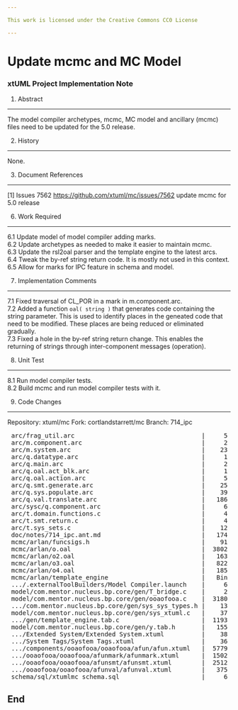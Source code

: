 ```yaml
---

This work is licensed under the Creative Commons CC0 License

---
```


# Update mcmc and MC Model
### xtUML Project Implementation Note  


1.  Abstract
------------
The model compiler archetypes, mcmc, MC model and ancillary (mcmc)
files need to be updated for the 5.0 release.

2.  History
-----------
None.

3.  Document References
-----------------------
[1] Issues 7562 <https://github.com/xtuml/mc/issues/7562>
    update mcmc for 5.0 release

6. Work Required
----------------
6.1     Update model of model compiler adding marks.  
6.2     Update archetypes as needed to make it easier to maintain mcmc.  
6.3     Update the rsl2oal parser and the template engine to the latest arcs.  
6.4     Tweak the by-ref string return code.  It is mostly not used in this
        context.  
6.5     Allow for marks for IPC feature in schema and model.  

7. Implementation Comments
--------------------------
7.1 Fixed traversal of CL_POR in a mark in m.component.arc.  
7.2 Added a function `oal( string )` that generates code containing the
    string parameter.  This is used to identify places in the geneated
    code that need to be modified.  These places are being reduced or
    eliminated gradually.  
7.3 Fixed a hole in the by-ref string return change.  This enables
    the returning of strings through inter-component messages (operation).  

8. Unit Test
------------
8.1 Run model compiler tests.  
8.2 Build mcmc and run model compiler tests with it.  

9. Code Changes
---------------
Repository:  xtuml/mc
Fork:  cortlandstarrett/mc
Branch:  714_ipc

<pre>
 arc/frag_util.arc                                  |     5 -
 arc/m.component.arc                                |     2 +-
 arc/m.system.arc                                   |    23 -
 arc/q.datatype.arc                                 |     1 -
 arc/q.main.arc                                     |     2 -
 arc/q.oal.act_blk.arc                              |     1 -
 arc/q.oal.action.arc                               |     5 -
 arc/q.smt.generate.arc                             |    25 +-
 arc/q.sys.populate.arc                             |    39 +-
 arc/q.val.translate.arc                            |   186 +-
 arc/sysc/q.component.arc                           |     6 +-
 arc/t.domain.functions.c                           |     4 -
 arc/t.smt.return.c                                 |     4 -
 arc/t.sys_sets.c                                   |    12 +-
 doc/notes/714_ipc.ant.md                           |   174 -
 mcmc/arlan/funcsigs.h                              |    91 +-
 mcmc/arlan/o.oal                                   |  3802 ++-
 mcmc/arlan/o2.oal                                  |   163 +-
 mcmc/arlan/o3.oal                                  |   822 +-
 mcmc/arlan/o4.oal                                  |   185 +-
 mcmc/arlan/template_engine                         |   Bin 68050 -> 72127 bytes
 .../.externalToolBuilders/Model Compiler.launch    |     6 +-
 model/com.mentor.nucleus.bp.core/gen/T_bridge.c    |     2 +-
 model/com.mentor.nucleus.bp.core/gen/ooaofooa.c    |  3180 +--
 .../com.mentor.nucleus.bp.core/gen/sys_sys_types.h |    13 +-
 model/com.mentor.nucleus.bp.core/gen/sys_xtuml.c   |    37 +-
 .../gen/template_engine.tab.c                      |  1193 +-
 model/com.mentor.nucleus.bp.core/gen/y.tab.h       |   155 +-
 .../Extended System/Extended System.xtuml          |    38 +-
 .../System Tags/System Tags.xtuml                  |    36 -
 .../components/ooaofooa/ooaofooa/afun/afun.xtuml   |  5779 ++--
 .../ooaofooa/ooaofooa/afunmark/afunmark.xtuml      |  1502 +-
 .../ooaofooa/ooaofooa/afunsmt/afunsmt.xtuml        |  2512 +-
 .../ooaofooa/ooaofooa/afunval/afunval.xtuml        |   375 +-
 schema/sql/xtumlmc_schema.sql                      |     6 +-
</pre>

End
---

